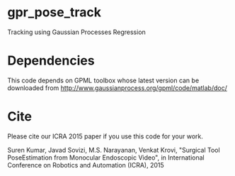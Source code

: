 # gpr_pose_track
Tracking using Gaussian Processes Regression

# Dependencies
This code depends on GPML toolbox whose latest version can be downloaded from
http://www.gaussianprocess.org/gpml/code/matlab/doc/


# Cite
Please cite our ICRA 2015 paper if you use this code for your work.

Suren Kumar, Javad Sovizi, M.S. Narayanan, Venkat Krovi, "Surgical Tool PoseEstimation from Monocular Endoscopic Video", in International Conference on Robotics and Automation (ICRA), 2015 

